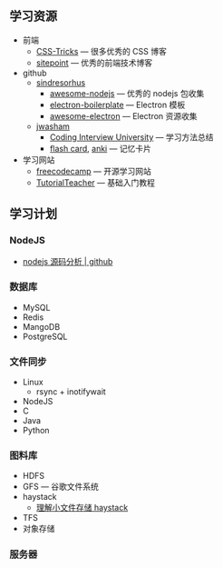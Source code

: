 
## 学习资源

- 前端
  - [CSS-Tricks](https://css-tricks.com) — 很多优秀的 CSS 博客
  - [sitepoint](https://www.sitepoint.com/blog/) — 优秀的前端技术博客
- github
  - [sindresorhus](https://github.com/sindresorhus)
    - [awesome-nodejs](https://github.com/sindresorhus/awesome-nodejs) — 优秀的 nodejs 包收集
    - [electron-boilerplate](https://github.com/sindresorhus/electron-boilerplate) — Electron 模板
    - [awesome-electron](https://github.com/sindresorhus/awesome-electron) — Electron 资源收集
  - [jwasham](https://github.com/jwasham)
    - [Coding Interview University](https://github.com/jwasham/coding-interview-university/blob/master/translations/README-cn.md) — 学习方法总结
    - [flash card](https://github.com/jwasham/computer-science-flash-cards), [anki](https://apps.ankiweb.net/) — 记忆卡片
- 学习网站
  - [freecodecamp](https://www.freecodecamp.org/learn) — 开源学习网站
  - [TutorialTeacher](https://www.tutorialsteacher.com/) — 基础入门教程

## 学习计划

### NodeJS

- [nodejs 源码分析 | github](https://github.com/nonelittlesong/understand-nodejs)

### 数据库

- MySQL
- Redis
- MangoDB
- PostgreSQL

### 文件同步

- Linux
  - rsync + inotifywait
- NodeJS
- C
- Java
- Python

### 图料库

- HDFS
- GFS — 谷歌文件系统
- haystack
  - [理解小文件存储 haystack](https://www.jianshu.com/p/29bd95e5db20)
- TFS
- 对象存储

### 服务器
